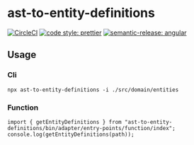 # ast-to-entity-definitions

[![CircleCI](https://dl.circleci.com/status-badge/img/gh/HiromiShikata/ast-to-entity-definitions/tree/main.svg?style=svg)](https://dl.circleci.com/status-badge/redirect/gh/HiromiShikata/ast-to-entity-definitions/tree/main)
[![code style: prettier](https://img.shields.io/badge/code_style-prettier-ff69b4.svg?style=flat-square)](https://github.com/prettier/prettier)
[![semantic-release: angular](https://img.shields.io/badge/semantic--release-angular-e10079?logo=semantic-release)](https://github.com/semantic-release/semantic-release)

## Usage

### Cli

```
npx ast-to-entity-definitions -i ./src/domain/entities
```

### Function

```
import { getEntityDefinitions } from "ast-to-entity-definitions/bin/adapter/entry-points/function/index";
console.log(getEntityDefinitions(path));
```

